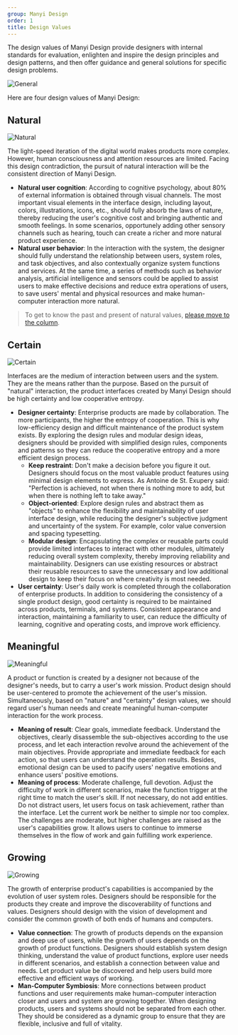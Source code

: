 ```yaml
---
group: Manyi Design
order: 1
title: Design Values
---
```


The design values of Manyi Design provide designers with internal standards for evaluation, enlighten and inspire the design principles and design patterns, and then offer guidance and general solutions for specific design problems.

<div>
  <img src="https://gw.alipayobjects.com/mdn/rms_08e378/afts/img/A*sGufTKB_F5QAAAAAAAAAAABkARQnAQ" alt="General" />
</div>

Here are four design values of Manyi Design:

## Natural

<div>
  <img src="https://gw.alipayobjects.com/mdn/rms_08e378/afts/img/A*zx7LTI_ECSAAAAAAAAAAAABkARQnAQ" alt="Natural" />
</div>

The light-speed iteration of the digital world makes products more complex. However, human consciousness and attention resources are limited. Facing this design contradiction, the pursuit of natural interaction will be the consistent direction of Manyi Design.

- **Natural user cognition**: According to cognitive psychology, about 80% of external information is obtained through visual channels. The most important visual elements in the interface design, including layout, colors, illustrations, icons, etc., should fully absorb the laws of nature, thereby reducing the user's cognitive cost and bringing authentic and smooth feelings. In some scenarios, opportunely adding other sensory channels such as hearing, touch can create a richer and more natural product experience.
- **Natural user behavior**: In the interaction with the system, the designer should fully understand the relationship between users, system roles, and task objectives, and also contextually organize system functions and services. At the same time, a series of methods such as behavior analysis, artificial intelligence and sensors could be applied to assist users to make effective decisions and reduce extra operations of users, to save users' mental and physical resources and make human-computer interaction more natural.

> To get to know the past and present of natural values, [please move to the column](https://zhuanlan.zhihu.com/p/44809866).

## Certain

<div>
  <img src="https://gw.alipayobjects.com/mdn/rms_08e378/afts/img/A*OCU3RKZrw8QAAAAAAAAAAABkARQnAQ" alt="Certain" />
</div>

Interfaces are the medium of interaction between users and the system. They are the means rather than the purpose. Based on the pursuit of "natural" interaction, the product interfaces created by Manyi Design should be high certainty and low cooperative entropy.

- **Designer certainty**: Enterprise products are made by collaboration. The more participants, the higher the entropy of cooperation. This is why low-efficiency design and difficult maintenance of the product system exists. By exploring the design rules and modular design ideas, designers should be provided with simplified design rules, components and patterns so they can reduce the cooperative entropy and a more efficient design process.
  - **Keep restraint**: Don't make a decision before you figure it out. Designers should focus on the most valuable product features using minimal design elements to express. As Antoine de St. Exupery said: "Perfection is achieved, not when there is nothing more to add, but when there is nothing left to take away."
  - **Object-oriented**: Explore design rules and abstract them as "objects" to enhance the flexibility and maintainability of user interface design, while reducing the designer's subjective judgment and uncertainty of the system. For example, color value conversion and spacing typesetting.
  - **Modular design**: Encapsulating the complex or reusable parts could provide limited interfaces to interact with other modules, ultimately reducing overall system complexity, thereby improving reliability and maintainability. Designers can use existing resources or abstract their reusable resources to save the unnecessary and low additional design to keep their focus on where creativity is most needed.
- **User certainty**: User's daily work is completed through the collaboration of enterprise products. In addition to considering the consistency of a single product design, good certainty is required to be maintained across products, terminals, and systems. Consistent appearance and interaction, maintaining a familiarity to user, can reduce the difficulty of learning, cognitive and operating costs, and improve work efficiency.

## Meaningful

<div>
  <img src="https://gw.alipayobjects.com/mdn/rms_08e378/afts/img/A*xOYlR4e8ihIAAAAAAAAAAABkARQnAQ" alt="Meaningful" />
</div>

A product or function is created by a designer not because of the designer's needs, but to carry a user's work mission. Product design should be user-centered to promote the achievement of the user's mission. Simultaneously, based on "nature" and "certainty" design values, we should regard user's human needs and create meaningful human-computer interaction for the work process.

- **Meaning of result**: Clear goals, immediate feedback. Understand the objectives, clearly disassemble the sub-objectives according to the use process, and let each interaction revolve around the achievement of the main objectives. Provide appropriate and immediate feedback for each action, so that users can understand the operation results. Besides, emotional design can be used to pacify users' negative emotions and enhance users' positive emotions.
- **Meaning of process**: Moderate challenge, full devotion. Adjust the difficulty of work in different scenarios, make the function trigger at the right time to match the user's skill. If not necessary, do not add entities. Do not distract users, let users focus on task achievement, rather than the interface. Let the current work be neither to simple nor too complex. The challenges are moderate, but higher challenges are raised as the user's capabilities grow. It allows users to continue to immerse themselves in the flow of work and gain fulfilling work experience.

## Growing

<div>
  <img src="https://gw.alipayobjects.com/mdn/rms_08e378/afts/img/A*pKz3TabovrEAAAAAAAAAAABkARQnAQ" alt="Growing" />
</div>

The growth of enterprise product's capabilities is accompanied by the evolution of user system roles. Designers should be responsible for the products they create and improve the discoverability of functions and values. Designers should design with the vision of development and consider the common growth of both ends of humans and computers.

- **Value connection**: The growth of products depends on the expansion and deep use of users, while the growth of users depends on the growth of product functions. Designers should establish system design thinking, understand the value of product functions, explore user needs in different scenarios, and establish a connection between value and needs. Let product value be discovered and help users build more effective and efficient ways of working.
- **Man-Computer Symbiosis**: More connections between product functions and user requirements make human-computer interaction closer and users and system are growing together. When designing products, users and systems should not be separated from each other. They should be considered as a dynamic group to ensure that they are flexible, inclusive and full of vitality.
